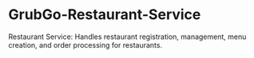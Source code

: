 # GrubGo-Restaurant-Service
Restaurant Service: Handles restaurant registration, management, menu creation, and order processing for restaurants.
